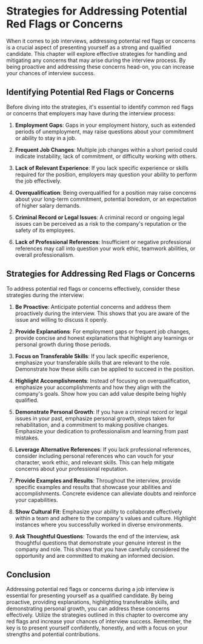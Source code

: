 Strategies for Addressing Potential Red Flags or Concerns
==================================================================

When it comes to job interviews, addressing potential red flags or concerns is a crucial aspect of presenting yourself as a strong and qualified candidate. This chapter will explore effective strategies for handling and mitigating any concerns that may arise during the interview process. By being proactive and addressing these concerns head-on, you can increase your chances of interview success.

**Identifying Potential Red Flags or Concerns**
-----------------------------------------------

Before diving into the strategies, it's essential to identify common red flags or concerns that employers may have during the interview process:

1. **Employment Gaps**: Gaps in your employment history, such as extended periods of unemployment, may raise questions about your commitment or ability to stay in a job.

2. **Frequent Job Changes**: Multiple job changes within a short period could indicate instability, lack of commitment, or difficulty working with others.

3. **Lack of Relevant Experience**: If you lack specific experience or skills required for the position, employers may question your ability to perform the job effectively.

4. **Overqualification**: Being overqualified for a position may raise concerns about your long-term commitment, potential boredom, or an expectation of higher salary demands.

5. **Criminal Record or Legal Issues**: A criminal record or ongoing legal issues can be perceived as a risk to the company's reputation or the safety of its employees.

6. **Lack of Professional References**: Insufficient or negative professional references may call into question your work ethic, teamwork abilities, or overall professionalism.

**Strategies for Addressing Red Flags or Concerns**
---------------------------------------------------

To address potential red flags or concerns effectively, consider these strategies during the interview:

1. **Be Proactive**: Anticipate potential concerns and address them proactively during the interview. This shows that you are aware of the issue and willing to discuss it openly.

2. **Provide Explanations**: For employment gaps or frequent job changes, provide concise and honest explanations that highlight any learnings or personal growth during those periods.

3. **Focus on Transferable Skills**: If you lack specific experience, emphasize your transferable skills that are relevant to the role. Demonstrate how these skills can be applied to succeed in the position.

4. **Highlight Accomplishments**: Instead of focusing on overqualification, emphasize your accomplishments and how they align with the company's goals. Show how you can add value despite being highly qualified.

5. **Demonstrate Personal Growth**: If you have a criminal record or legal issues in your past, emphasize personal growth, steps taken for rehabilitation, and a commitment to making positive changes. Emphasize your dedication to professionalism and learning from past mistakes.

6. **Leverage Alternative References**: If you lack professional references, consider including personal references who can vouch for your character, work ethic, and relevant skills. This can help mitigate concerns about your professional reputation.

7. **Provide Examples and Results**: Throughout the interview, provide specific examples and results that showcase your abilities and accomplishments. Concrete evidence can alleviate doubts and reinforce your capabilities.

8. **Show Cultural Fit**: Emphasize your ability to collaborate effectively within a team and adhere to the company's values and culture. Highlight instances where you successfully worked in diverse environments.

9. **Ask Thoughtful Questions**: Towards the end of the interview, ask thoughtful questions that demonstrate your genuine interest in the company and role. This shows that you have carefully considered the opportunity and are committed to making an informed decision.

**Conclusion**
--------------

Addressing potential red flags or concerns during a job interview is essential for presenting yourself as a qualified candidate. By being proactive, providing explanations, highlighting transferable skills, and demonstrating personal growth, you can address these concerns effectively. Utilize the strategies outlined in this chapter to overcome any red flags and increase your chances of interview success. Remember, the key is to present yourself confidently, honestly, and with a focus on your strengths and potential contributions.
